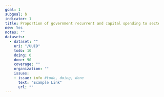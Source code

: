 ```yaml
---
goal: 1
subgoal: b
indicator: 1
title: Proportion of government recurrent and capital spending to sectors that disproportionately benefit women, the poor and vulnerable groups
new: Yes
notes: ""
datasets:
  - dataset: ""
    uri: "/UUID"
    todo: 10
    doing: 0
    done: 90
    coverage: ""
    organization: ""
    issues:
    - issue: info #todo, doing, done
      text: "Example Link"
      url: ""
---
```

